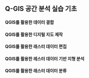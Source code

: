 ## Q-GIS 공간 분석 실습 기초

#### QGIS를 활용한 데이터 결합

#### QGIS를 활용한 디지털 지도 제작

#### QGIS를 활용한 래스터 데이터 편집

#### QGIS를 활용한 레스터 데이터 기반 지형 분석

#### QGIS를 활용한 래스터 데이터 분류
